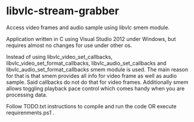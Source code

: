 # libvlc-stream-grabber
Access video frames and audio sample using libvlc smem module.

Application written in C using Visual Studio 2012 under Windows, but requires almost no changes for use under other os.

Instead of using libvlc_video_set_callbacks, libvlc_video_set_format_callbacks, libvlc_audio_set_callbacks and libvlc_audio_set_format_callbacks smem module is used. The main reason for that is that smem provides all info for video frame as well as audio sample. Said callbacks do not do that for video frames. Additionally smem allows toggling playback pace control which comes handy when you are processing data.

Follow TODO.txt instructions to compile and run the code OR execute requirenments.ps1 .